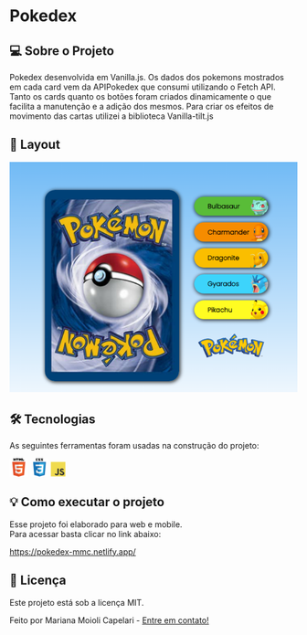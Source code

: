 # Pokedex

## 💻 Sobre o Projeto
Pokedex desenvolvida em Vanilla.js. Os dados dos pokemons mostrados em cada card vem da APIPokedex que consumi utilizando o Fetch API. Tanto os cards quanto os botões foram criados dinamicamente o que facilita a manutenção e a adição dos mesmos. Para criar os efeitos de movimento das cartas utilizei a biblioteca Vanilla-tilt.js

## 🎨 Layout

![image](https://github.com/marianamoiolicapelari/pokedex/blob/main/assets/layout.png)

## 🛠 Tecnologias

As seguintes ferramentas foram usadas na construção do projeto:

<code><img height="32" src="https://raw.githubusercontent.com/github/explore/80688e429a7d4ef2fca1e82350fe8e3517d3494d/topics/html/html.png" alt="HTML5"/></code>
<code><img height="32" src="https://raw.githubusercontent.com/github/explore/80688e429a7d4ef2fca1e82350fe8e3517d3494d/topics/css/css.png" alt="CSS"/></code>
<code><img height="26" src="https://github.com/devicons/devicon/blob/master/icons/javascript/javascript-original.svg" alt="JavaScript"/></code>

## 💡 Como executar o projeto

Esse projeto foi elaborado para web e mobile. </br>
Para acessar basta clicar no link abaixo:

https://pokedex-mmc.netlify.app/

## 📝 Licença

Este projeto está sob a licença MIT.

Feito por Mariana Moioli Capelari - [Entre em contato!](https://www.linkedin.com/in/mariana-moioli-capelari/)
